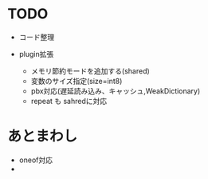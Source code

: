 # TODO

* コード整理


* plugin拡張
  - メモリ節約モードを追加する(shared)
  * 変数のサイズ指定(size=int8)
  * pbx対応(遅延読み込み、キャッシュ,WeakDictionary)
  * repeat も sahredに対応

# あとまわし

* oneof対応
* 